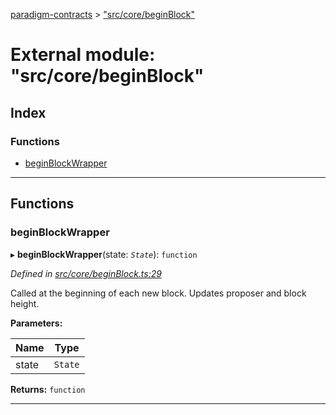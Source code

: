 [paradigm-contracts](../README.md) > ["src/core/beginBlock"](../modules/_src_core_beginblock_.md)

# External module: "src/core/beginBlock"

## Index

### Functions

* [beginBlockWrapper](_src_core_beginblock_.md#beginblockwrapper)

---

## Functions

<a id="beginblockwrapper"></a>

###  beginBlockWrapper

▸ **beginBlockWrapper**(state: *`State`*): `function`

*Defined in [src/core/beginBlock.ts:29](https://github.com/paradigmfoundation/paradigmcore/blob/9a91704/src/core/beginBlock.ts#L29)*

Called at the beginning of each new block. Updates proposer and block height.

**Parameters:**

| Name | Type |
| ------ | ------ |
| state | `State` |

**Returns:** `function`

___

